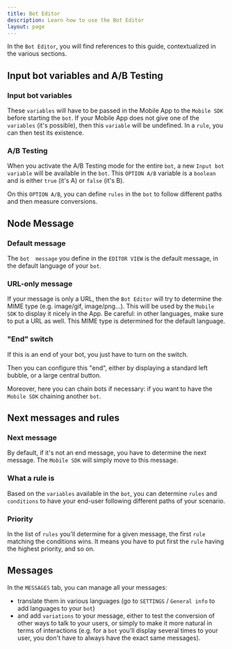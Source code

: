 ```yaml
---
title: Bot Editor
description: Learn how to use the Bot Editor
layout: page
---
```


In the `Bot Editor`, you will find references to this guide, contextualized in the various sections.

## <a name="botvars-ab"></a>Input bot variables and A/B Testing

### Input bot variables
These `variables` will have to be passed in the Mobile App to the `Mobile SDK` before starting the `bot`.
If your Mobile App does not give one of the `variables` (it's possible), then this `variable` will be undefined. In a `rule`, you can then test its existence.

### A/B Testing
When you activate the A/B Testing mode for the entire `bot`, a new `Input bot variable` will be available in the `bot`.
This `OPTION A/B` variable is a `boolean` and is either `true` (it's A) or `false` (it's B).

On this `OPTION A/B`, you can define `rules` in the `bot` to follow different paths and then measure conversions.

## <a name="node-message"></a>Node Message

### Default message
The `bot  message` you define in the `EDITOR VIEW` is the default message, in the default language of your `bot`.

### URL-only message
If your message is only a URL, then the `Bot Editor` will try to determine the MIME type (e.g. image/gif, image/png...).
This will be used by the `Mobile SDK` to display it nicely in the App.
Be careful: in other languages, make sure to put a URL as well. This MIME type is determined for the default language.

### "End" switch
If this is an end of your bot, you just have to turn on the switch.

Then you can configure this "end", either by displaying a standard left bubble, or a large central button.

Moreover, here you can chain bots if necessary: if you want to have the `Mobile SDK` chaining another `bot`.

## <a name="next-messages-rules"></a>Next messages and rules

### Next message
By default, if it's not an end message, you have to determine the next message. The `Mobile SDK` will simply move to this message.

### What a rule is
Based on the `variables` available in the `bot`, you can determine `rules` and `conditions` to have your end-user following different paths of your scenario.

### Priority
In the list of `rules` you'll determine for a given message, the first `rule` matching the conditions wins. It means you have to put first the `rule` having the highest priority, and so on. 

## <a name="messages"></a>Messages
In the `MESSAGES` tab, you can manage all your messages:
* translate them in various languages (go to `SETTINGS` / `General info` to add languages to your `bot`)
* and add `variations` to your message, either to test the conversion of other ways to talk to your users, or simply to make it more natural in terms of interactions (e.g. for a `bot` you'll display several times to your user, you don't have to always have the exact same messages).
